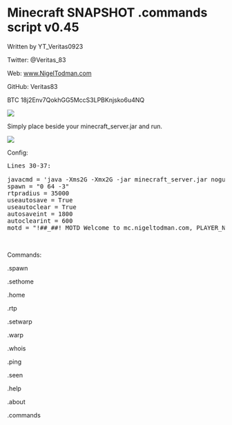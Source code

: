 # Minecraft SNAPSHOT .commands script v0.45

Written by YT_Veritas0923             

Twitter: @Veritas_83                  

Web: www.NigelTodman.com              

GitHub: Veritas83                     

BTC 18j2Env7QokhGG5MccS3LPBKnjsko6u4NQ

<img src="https://i.gyazo.com/495152aeeeeadccd2fb569767265b525.png">


Simply place beside your minecraft_server.jar and run.

<img src="https://i.gyazo.com/fd1652e942ea9edb4731459f3f35994b.png">

Config:
<pre>
Lines 30-37:

javacmd = 'java -Xms2G -Xmx2G -jar minecraft_server.jar nogui' # Java command line to start Minecraft Server jar, Must use nogui
spawn = "0 64 -3"  																						 # WorldSpawn Coordinates
rtpradius = 35000  																						 # Random Teleport radius (-35000,35000)
useautosave = True 																						 # Use Autosave?
useautoclear = True 																					 # Use Autoclear?
autosaveint = 1800																					   # Autosave Interval in seconds
autoclearint = 600																					   # Autoclear Interval in seconds
motd = "!##_##! MOTD Welcome to mc.nigeltodman.com, PLAYER_NAME! See our custom commands and their usage with '.help' !##_##! March Gamerules: keepInventory:Off mobGriefing:On Difficulty:Hard !##_##!"
																					   									 # Message of the Day notes:
																					   									 # PLAYER_NAME is replaced with connecting player.
</pre>

Commands:


.spawn

.sethome

.home

.rtp

.setwarp

.warp

.whois

.ping

.seen

.help

.about

.commands
